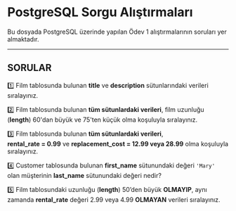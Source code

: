 # PostgreSQL Sorgu Alıştırmaları

Bu dosyada PostgreSQL üzerinde yapılan Ödev 1 alıştırmalarının soruları yer almaktadır.

---

## SORULAR

1️⃣ Film tablosunda bulunan **title** ve **description** sütunlarındaki verileri sıralayınız.

2️⃣ Film tablosunda bulunan **tüm sütunlardaki verileri**, film uzunluğu (**length**) 60'dan büyük ve 75'ten küçük olma koşuluyla sıralayınız.

3️⃣ Film tablosunda bulunan **tüm sütunlardaki verileri**,  
**rental_rate = 0.99** ve **replacement_cost = 12.99 veya 28.99** olma koşuluyla sıralayınız.

4️⃣ Customer tablosunda bulunan **first_name** sütunundaki değeri `'Mary'` olan müşterinin **last_name** sütunundaki değeri nedir?

5️⃣ Film tablosundaki uzunluğu (**length**) 50’den büyük **OLMAYIP**, aynı zamanda **rental_rate** değeri 2.99 veya 4.99 **OLMAYAN** verileri sıralayınız.


